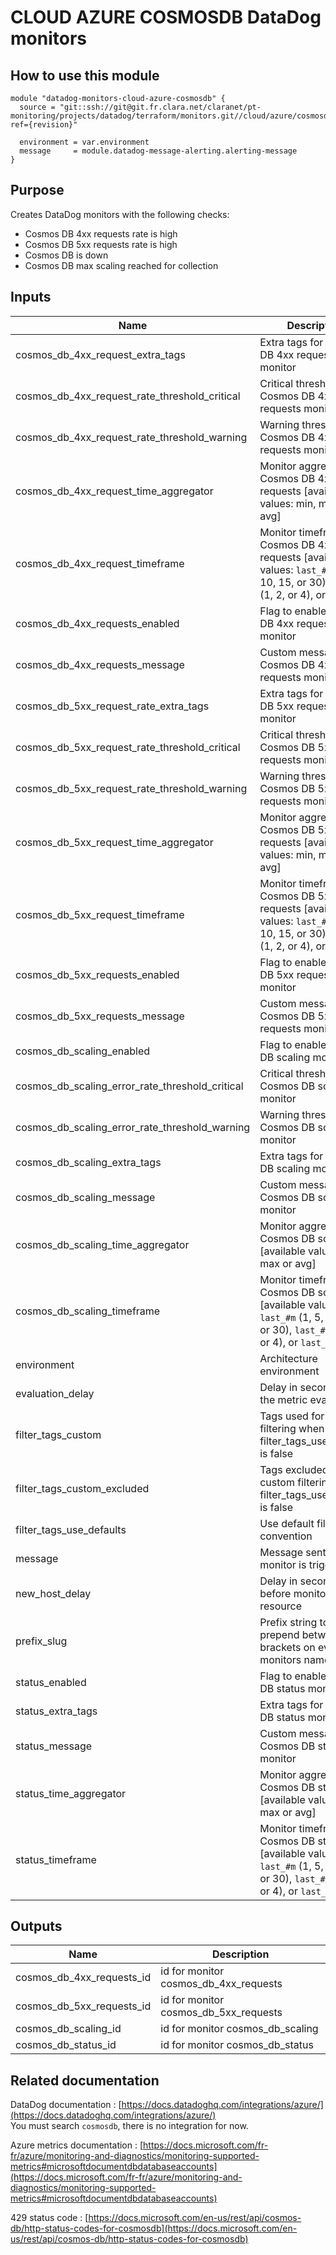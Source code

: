 # CLOUD AZURE COSMOSDB DataDog monitors

## How to use this module

```
module "datadog-monitors-cloud-azure-cosmosdb" {
  source = "git::ssh://git@git.fr.clara.net/claranet/pt-monitoring/projects/datadog/terraform/monitors.git//cloud/azure/cosmosdb?ref={revision}"

  environment = var.environment
  message     = module.datadog-message-alerting.alerting-message
}

```

## Purpose

Creates DataDog monitors with the following checks:

- Cosmos DB 4xx requests rate is high
- Cosmos DB 5xx requests rate is high
- Cosmos DB is down
- Cosmos DB max scaling reached for collection

## Inputs

| Name | Description | Type | Default | Required |
|------|-------------|:----:|:-----:|:-----:|
| cosmos\_db\_4xx\_request\_extra\_tags | Extra tags for Cosmos DB 4xx requests monitor | list(string) | `[]` | no |
| cosmos\_db\_4xx\_request\_rate\_threshold\_critical | Critical threshold for Cosmos DB 4xx requests monitor | string | `"80"` | no |
| cosmos\_db\_4xx\_request\_rate\_threshold\_warning | Warning threshold for Cosmos DB 4xx requests monitor | string | `"50"` | no |
| cosmos\_db\_4xx\_request\_time\_aggregator | Monitor aggregator for Cosmos DB 4xx requests [available values: min, max or avg] | string | `"min"` | no |
| cosmos\_db\_4xx\_request\_timeframe | Monitor timeframe for Cosmos DB 4xx requests [available values: `last_#m` (1, 5, 10, 15, or 30), `last_#h` (1, 2, or 4), or `last_1d`] | string | `"last_5m"` | no |
| cosmos\_db\_4xx\_requests\_enabled | Flag to enable Cosmos DB 4xx requests monitor | string | `"true"` | no |
| cosmos\_db\_4xx\_requests\_message | Custom message for Cosmos DB 4xx requests monitor | string | `""` | no |
| cosmos\_db\_5xx\_request\_rate\_extra\_tags | Extra tags for Cosmos DB 5xx requests monitor | list(string) | `[]` | no |
| cosmos\_db\_5xx\_request\_rate\_threshold\_critical | Critical threshold for Cosmos DB 5xx requests monitor | string | `"80"` | no |
| cosmos\_db\_5xx\_request\_rate\_threshold\_warning | Warning threshold for Cosmos DB 5xx requests monitor | string | `"50"` | no |
| cosmos\_db\_5xx\_request\_time\_aggregator | Monitor aggregator for Cosmos DB 5xx requests [available values: min, max or avg] | string | `"min"` | no |
| cosmos\_db\_5xx\_request\_timeframe | Monitor timeframe for Cosmos DB 5xx requests [available values: `last_#m` (1, 5, 10, 15, or 30), `last_#h` (1, 2, or 4), or `last_1d`] | string | `"last_5m"` | no |
| cosmos\_db\_5xx\_requests\_enabled | Flag to enable Cosmos DB 5xx requests monitor | string | `"true"` | no |
| cosmos\_db\_5xx\_requests\_message | Custom message for Cosmos DB 5xx requests monitor | string | `""` | no |
| cosmos\_db\_scaling\_enabled | Flag to enable Cosmos DB scaling monitor | string | `"true"` | no |
| cosmos\_db\_scaling\_error\_rate\_threshold\_critical | Critical threshold for Cosmos DB scaling monitor | string | `"10"` | no |
| cosmos\_db\_scaling\_error\_rate\_threshold\_warning | Warning threshold for Cosmos DB scaling monitor | string | `"5"` | no |
| cosmos\_db\_scaling\_extra\_tags | Extra tags for Cosmos DB scaling monitor | list(string) | `[]` | no |
| cosmos\_db\_scaling\_message | Custom message for Cosmos DB scaling monitor | string | `""` | no |
| cosmos\_db\_scaling\_time\_aggregator | Monitor aggregator for Cosmos DB scaling [available values: min, max or avg] | string | `"min"` | no |
| cosmos\_db\_scaling\_timeframe | Monitor timeframe for Cosmos DB scaling [available values: `last_#m` (1, 5, 10, 15, or 30), `last_#h` (1, 2, or 4), or `last_1d`] | string | `"last_5m"` | no |
| environment | Architecture environment | string | n/a | yes |
| evaluation\_delay | Delay in seconds for the metric evaluation | string | `"900"` | no |
| filter\_tags\_custom | Tags used for custom filtering when filter_tags_use_defaults is false | string | `"*"` | no |
| filter\_tags\_custom\_excluded | Tags excluded for custom filtering when filter_tags_use_defaults is false | string | `""` | no |
| filter\_tags\_use\_defaults | Use default filter tags convention | string | `"true"` | no |
| message | Message sent when a monitor is triggered | string | n/a | yes |
| new\_host\_delay | Delay in seconds before monitor new resource | string | `"300"` | no |
| prefix\_slug | Prefix string to prepend between brackets on every monitors names | string | `""` | no |
| status\_enabled | Flag to enable Cosmos DB status monitor | string | `"true"` | no |
| status\_extra\_tags | Extra tags for Cosmos DB status monitor | list(string) | `[]` | no |
| status\_message | Custom message for Cosmos DB status monitor | string | `""` | no |
| status\_time\_aggregator | Monitor aggregator for Cosmos DB status [available values: min, max or avg] | string | `"max"` | no |
| status\_timeframe | Monitor timeframe for Cosmos DB status [available values: `last_#m` (1, 5, 10, 15, or 30), `last_#h` (1, 2, or 4), or `last_1d`] | string | `"last_5m"` | no |

## Outputs

| Name | Description |
|------|-------------|
| cosmos\_db\_4xx\_requests\_id | id for monitor cosmos_db_4xx_requests |
| cosmos\_db\_5xx\_requests\_id | id for monitor cosmos_db_5xx_requests |
| cosmos\_db\_scaling\_id | id for monitor cosmos_db_scaling |
| cosmos\_db\_status\_id | id for monitor cosmos_db_status |

## Related documentation

DataDog documentation : [https://docs.datadoghq.com/integrations/azure/](https://docs.datadoghq.com/integrations/azure/)  
You must search `cosmosdb`, there is no integration for now.

Azure metrics documentation : [https://docs.microsoft.com/fr-fr/azure/monitoring-and-diagnostics/monitoring-supported-metrics#microsoftdocumentdbdatabaseaccounts](https://docs.microsoft.com/fr-fr/azure/monitoring-and-diagnostics/monitoring-supported-metrics#microsoftdocumentdbdatabaseaccounts)

429 status code : [https://docs.microsoft.com/en-us/rest/api/cosmos-db/http-status-codes-for-cosmosdb](https://docs.microsoft.com/en-us/rest/api/cosmos-db/http-status-codes-for-cosmosdb)

